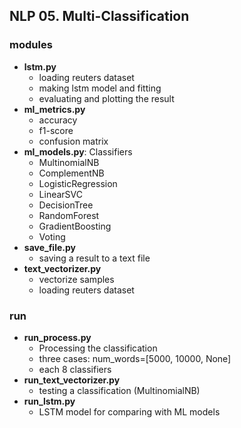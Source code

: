 ## NLP 05. Multi-Classification

### modules

- **lstm.py**
	- loading reuters dataset
	- making lstm model and fitting
	- evaluating and plotting the result
- **ml_metrics.py**
	- accuracy
	- f1-score
	- confusion matrix
- **ml_models.py**: Classifiers
	- MultinomialNB
	- ComplementNB
	- LogisticRegression
	- LinearSVC
	- DecisionTree
	- RandomForest
	- GradientBoosting
	- Voting
- **save_file.py**
	- saving a result to a text file
- **text_vectorizer.py**
	- vectorize samples
	- loading reuters dataset

### run

- **run_process.py**
	- Processing the classification
	- three cases: num_words=[5000, 10000, None]
	- each 8 classifiers
- **run_text_vectorizer.py**
	- testing a classification (MultinomialNB)
- **run_lstm.py**
	- LSTM model for comparing with ML models
